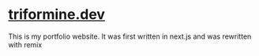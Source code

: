 # [triformine.dev](https://www.triformine.dev/)

This is my portfolio website.
It was first written in next.js and was rewritten with remix
